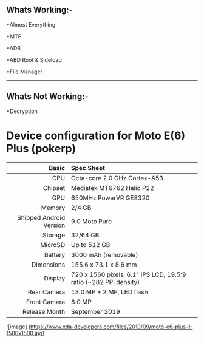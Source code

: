 Whats Working:-
---------------------------
*Almost Everything

*MTP

*ADB

*ABD Root & Sideload

*File Manager

--------------------------------
Whats Not Working:-
--------------------------------

*Decryption

Device configuration for Moto E(6) Plus (pokerp)
================================================================

Basic   | Spec Sheet
-------:|:-------------------------
CPU     | Octa-core 2.0 GHz Cortex-A53
Chipset | Mediatek MT6762 Helio P22
GPU     | 650MHz PowerVR GE8320
Memory  | 2/4 GB
Shipped Android Version | 9.0 Moto Pure
Storage | 32/64 GB
MicroSD | Up to 512 GB
Battery | 3000 mAh (removable)
Dimensions | 155.6 x 73.1 x 8.6 mm
Display | 720 x 1560 pixels, 6.1" IPS LCD, 19.5:9 ratio (~282 PPI density)
Rear Camera  | 13.0 MP + 2 MP, LED flash
Front Camera | 8.0 MP
Release Month | September 2019



![image] (https://www.xda-developers.com/files/2019/09/moto-e6-plus-1-1500x1500.jpg)

